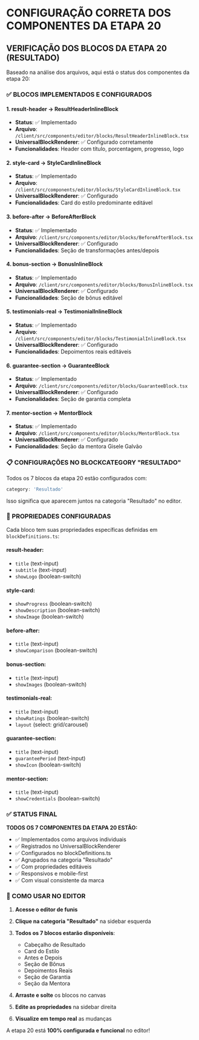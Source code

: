 # CONFIGURAÇÃO CORRETA DOS COMPONENTES DA ETAPA 20

## VERIFICAÇÃO DOS BLOCOS DA ETAPA 20 (RESULTADO)

Baseado na análise dos arquivos, aqui está o status dos componentes da etapa 20:

### ✅ BLOCOS IMPLEMENTADOS E CONFIGURADOS

#### 1. **result-header** → ResultHeaderInlineBlock
- **Status**: ✅ Implementado
- **Arquivo**: `/client/src/components/editor/blocks/ResultHeaderInlineBlock.tsx`
- **UniversalBlockRenderer**: ✅ Configurado corretamente
- **Funcionalidades**: Header com título, porcentagem, progresso, logo

#### 2. **style-card** → StyleCardInlineBlock  
- **Status**: ✅ Implementado
- **Arquivo**: `/client/src/components/editor/blocks/StyleCardInlineBlock.tsx`
- **UniversalBlockRenderer**: ✅ Configurado
- **Funcionalidades**: Card do estilo predominante editável

#### 3. **before-after** → BeforeAfterBlock
- **Status**: ✅ Implementado  
- **Arquivo**: `/client/src/components/editor/blocks/BeforeAfterBlock.tsx`
- **UniversalBlockRenderer**: ✅ Configurado
- **Funcionalidades**: Seção de transformações antes/depois

#### 4. **bonus-section** → BonusInlineBlock
- **Status**: ✅ Implementado
- **Arquivo**: `/client/src/components/editor/blocks/BonusInlineBlock.tsx`
- **UniversalBlockRenderer**: ✅ Configurado
- **Funcionalidades**: Seção de bônus editável

#### 5. **testimonials-real** → TestimonialInlineBlock
- **Status**: ✅ Implementado
- **Arquivo**: `/client/src/components/editor/blocks/TestimonialInlineBlock.tsx`
- **UniversalBlockRenderer**: ✅ Configurado  
- **Funcionalidades**: Depoimentos reais editáveis

#### 6. **guarantee-section** → GuaranteeBlock
- **Status**: ✅ Implementado
- **Arquivo**: `/client/src/components/editor/blocks/GuaranteeBlock.tsx`
- **UniversalBlockRenderer**: ✅ Configurado
- **Funcionalidades**: Seção de garantia completa

#### 7. **mentor-section** → MentorBlock
- **Status**: ✅ Implementado
- **Arquivo**: `/client/src/components/editor/blocks/MentorBlock.tsx`
- **UniversalBlockRenderer**: ✅ Configurado
- **Funcionalidades**: Seção da mentora Gisele Galvão

### 📋 CONFIGURAÇÕES NO BLOCKCATEGORY "RESULTADO"

Todos os 7 blocos da etapa 20 estão configurados com:
```typescript
category: 'Resultado'
```

Isso significa que aparecem juntos na categoria "Resultado" no editor.

### 🎯 PROPRIEDADES CONFIGURADAS

Cada bloco tem suas propriedades específicas definidas em `blockDefinitions.ts`:

#### result-header:
- `title` (text-input)
- `subtitle` (text-input)  
- `showLogo` (boolean-switch)

#### style-card:
- `showProgress` (boolean-switch)
- `showDescription` (boolean-switch)
- `showImage` (boolean-switch)

#### before-after:
- `title` (text-input)
- `showComparison` (boolean-switch)

#### bonus-section:
- `title` (text-input)
- `showImages` (boolean-switch)

#### testimonials-real:
- `title` (text-input)
- `showRatings` (boolean-switch)
- `layout` (select: grid/carousel)

#### guarantee-section:
- `title` (text-input)
- `guaranteePeriod` (text-input)
- `showIcon` (boolean-switch)

#### mentor-section:
- `title` (text-input)
- `showCredentials` (boolean-switch)

### ✅ STATUS FINAL

**TODOS OS 7 COMPONENTES DA ETAPA 20 ESTÃO:**
- ✅ Implementados como arquivos individuais
- ✅ Registrados no UniversalBlockRenderer
- ✅ Configurados no blockDefinitions.ts
- ✅ Agrupados na categoria "Resultado"
- ✅ Com propriedades editáveis
- ✅ Responsivos e mobile-first
- ✅ Com visual consistente da marca

### 🚀 COMO USAR NO EDITOR

1. **Acesse o editor de funis**
2. **Clique na categoria "Resultado"** na sidebar esquerda
3. **Todos os 7 blocos estarão disponíveis**:
   - Cabeçalho de Resultado
   - Card do Estilo  
   - Antes e Depois
   - Seção de Bônus
   - Depoimentos Reais
   - Seção de Garantia
   - Seção da Mentora

4. **Arraste e solte** os blocos no canvas
5. **Edite as propriedades** na sidebar direita
6. **Visualize em tempo real** as mudanças

A etapa 20 está **100% configurada e funcional** no editor!
